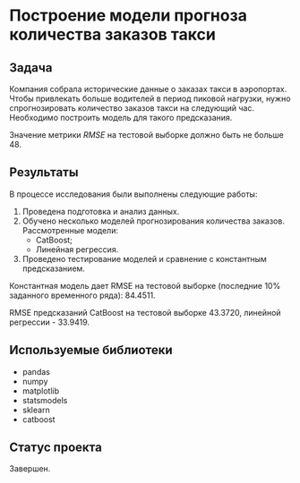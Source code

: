 # Построение модели прогноза количества заказов такси


## Задача

Компания собрала исторические данные о заказах такси в аэропортах. Чтобы привлекать больше водителей в период пиковой нагрузки, нужно спрогнозировать количество заказов такси на следующий час. Необходимо построить модель для такого предсказания.

Значение метрики *RMSE* на тестовой выборке должно быть не больше 48.

## Результаты
В процессе исследования были выполнены следующие работы:
1. Проведена подготовка и анализ данных.
2. Обучено несколько моделей прогнозирования количества заказов. Рассмотренные модели:
    * CatBoost;
    * Линейная регрессия.
3. Проведено тестирование моделей и сравнение с константным предсказанием.

Константная модель дает RMSE на тестовой выборке (последние 10% заданного временного ряда): 84.4511.

RMSE предсказаний CatBoost на тестовой выборке 43.3720, линейной регрессии - 33.9419.


## Используемые библиотеки
* pandas
* numpy
* matplotlib
* statsmodels
* sklearn
* catboost

## Статус проекта

Завершен.
